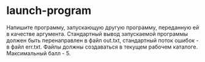 # launch-program

Напишите программу, запускающую другую программу, переданную ей в качестве аргумента.
Стандартный вывод запускаемой программы должен быть перенаправлен в файл out.txt, стандартный поток ошибок - в файл err.txt. Файлы должны создаваться в текущем рабочем каталоге.
Максимальный балл - 5.